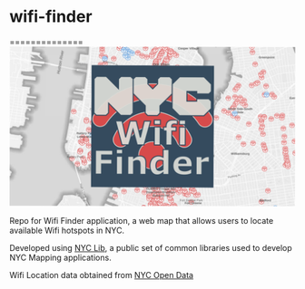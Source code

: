 # wifi-finder
==============
![Screenshot](https://github.com/ekamptner/wifi-finder/blob/master/src/main/webapp/img/wifiFinder.PNG)

Repo for Wifi Finder application, a web map that allows users to locate available Wifi hotspots in NYC.

Developed using [NYC Lib](https://github.com/timkeane/nyc-lib), a public set of common libraries used to develop NYC Mapping applications.

Wifi Location data obtained from [NYC Open Data](https://data.cityofnewyork.us/Social-Services/NYC-Wi-Fi-Hotspot-Locations/a9we-mtpn/data)
